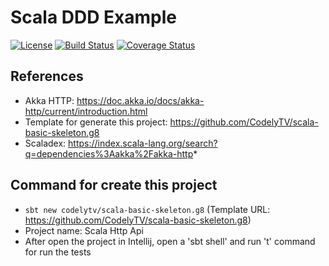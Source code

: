 # Scala DDD Example

[![License](https://img.shields.io/github/license/jorgechavezrnd/scala-ddd-example.svg?style=flat-square)](LICENSE)
[![Build Status](https://img.shields.io/travis/CodelyTV/cqrs-ddd-scala-example/master.svg?style=flat-square)](https://travis-ci.org/CodelyTV/cqrs-ddd-scala-example)
[![Coverage Status](https://img.shields.io/coveralls/github/CodelyTV/cqrs-ddd-scala-example/master.svg?style=flat-square)](https://coveralls.io/github/CodelyTV/cqrs-ddd-scala-example?branch=master)

## References
- Akka HTTP: https://doc.akka.io/docs/akka-http/current/introduction.html
- Template for generate this project: https://github.com/CodelyTV/scala-basic-skeleton.g8
- Scaladex: https://index.scala-lang.org/search?q=dependencies%3Aakka%2Fakka-http*

## Command for create this project
- `sbt new codelytv/scala-basic-skeleton.g8` (Template URL: https://github.com/CodelyTV/scala-basic-skeleton.g8)
- Project name: Scala Http Api
- After open the project in Intellij, open a 'sbt shell' and run 't' command for run the tests
